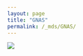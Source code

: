 ```yaml
---
layout: page
title: "GNAS"
permalink: /_mds/GNAS/
---
```


![](../../algns0/5HSAA045060_aln_report.png?raw=true)